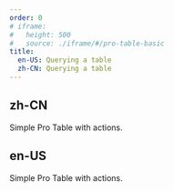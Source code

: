 ```yaml
---
order: 0
# iframe: 
#   height: 500
#   source: ./iframe/#/pro-table-basic
title:
  en-US: Querying a table
  zh-CN: Querying a table
---
```


## zh-CN

Simple Pro Table with actions.

## en-US

Simple Pro Table with actions.

